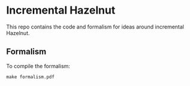 # Incremental Hazelnut

This repo contains the code and formalism for ideas around incremental Hazelnut.

## Formalism

To compile the formalism:

```
make formalism.pdf
```
